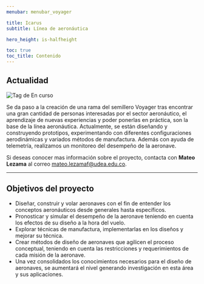 ```yaml
---
menubar: menubar_voyager

title: Icarus
subtitle: Línea de aeronáutica

hero_height: is-halfheight

toc: true
toc_title: Contenido
---
```

<link href="../../../assets/css/custom.css" rel="stylesheet" type="text/css">
<style>
  .hero.is-primary.is-bold {
    background-color: #1d4b73ff;
    background-image: none;
  }
</style>
<!-- <figure align="center"> 
    <img src="../../img/icarus.jpg" width="60%" height="60%">
</figure> -->


## Actualidad
<img class="badges" src="https://img.shields.io/badge/-En%20curso-FFDD56" alt="Tag de En curso">

Se da paso a la creación de una rama del semillero Voyager tras encontrar una gran cantidad de personas interesadas por el sector aeronáutico, el aprendizaje de nuevas experiencias y poder ponerlas en práctica, son la base de la línea aeronáutica. Actualmente, se están diseñando y construyendo prototipos, experimentando con diferentes configuraciones aerodinámicas y variados métodos de manufactura. Además con ayuda de telemetría, realizamos un monitoreo del desempeño de la aeronave.

Si deseas conocer mas información sobre el proyecto, contacta con **Mateo Lezama** al correo [<u>mateo.lezamaf@udea.edu.co</u>](mailto:mateo.lezamaf@udea.edu.co).

---

## Objetivos del proyecto
- Diseñar, construir y volar aeronaves con el fin de entender los conceptos aeronáuticos desde generales hasta específicos. 
- Pronosticar y simular el desempeño de la aeronave teniendo en cuenta los efectos de su diseño a la hora del vuelo. 
- Explorar técnicas de manufactura, implementarlas en los diseños y mejorar su técnica.
- Crear métodos de diseño de aeronaves que agilicen el proceso conceptual, teniendo en cuenta las restricciones y requerimientos de cada misión de la aeronave. 
- Una vez consolidados los conocimientos necesarios para el diseño de aeronaves, se aumentará el nivel generando investigación en esta área y sus aplicaciones.


<!-- ## Documentación
(si aplicable) Descarga de manual, articulos, etc. -->
